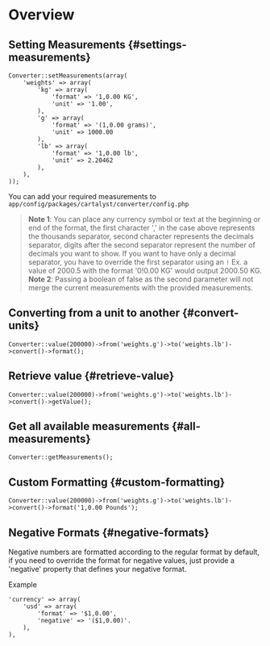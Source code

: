 # Overview

## Setting Measurements {#settings-measurements}

	Converter::setMeasurements(array(
		'weights' => array(
			'kg' => array(
				'format' => '1,0.00 KG',
				'unit' => '1.00',
			),
			'g' => array(
				'format' => '(1,0.00 grams)',
				'unit' => 1000.00
			),
			'lb' => array(
				'format' => '1,0.00 lb',
				'unit' => 2.20462
			),
		),
	));

You can add your required measurements to `app/config/packages/cartalyst/converter/config.php`

> **Note 1**: You can place any currency symbol or text at the beginning or end of the format, the first character ',' in the case above represents the thousands separator, second character represents the decimals separator, digits after the second separator represent the number of decimals you want to show.
If you want to have only a decimal separator, you have to override the first separator using an `!` Ex. a value of 2000.5 with the format '0!0.00 KG' would output 2000.50 KG.
**Note 2**: Passing a boolean of false as the second parameter will not merge the current measurements with the provided measurements.

## Converting from a unit to another {#convert-units}

	Converter::value(200000)->from('weights.g')->to('weights.lb')->convert()->format();

## Retrieve value {#retrieve-value}

	Converter::value(200000)->from('weights.g')->to('weights.lb')->convert()->getValue();

## Get all available measurements {#all-measurements}

	Converter::getMeasurements();

## Custom Formatting {#custom-formatting}

	Converter::value(200000)->from('weights.g')->to('weights.lb')->convert()->format('1,0.00 Pounds');

## Negative Formats {#negative-formats}

Negative numbers are formatted according to the regular format by default, if you need to override the format for negative values, just provide a 'negative' property that defines your negative format.

Example

	'currency' => array(
		'usd' => array(
			'format' => '$1,0.00',
			'negative' => '($1,0.00)'.
		),
	),
